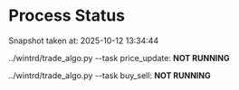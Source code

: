 # Process Status

Snapshot taken at: 2025-10-12 13:34:44

../wintrd/trade_algo.py --task price_update: **NOT RUNNING**

../wintrd/trade_algo.py --task buy_sell: **NOT RUNNING**

